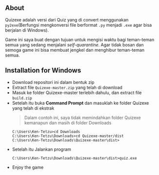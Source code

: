 ## About
Quizexe adalah versi dari Quiz yang di convert menggunakan `py2exe`(Berfungsi mengkonversi file berformat `.py` menjadi `.exe` agar bisa berjalan di Windows).

Game ini saya buat dengan tujuan untuk mengisi waktu bagi teman-teman semua yang sedang menjalani _self-quarantine_. Agar tidak bosan dan semoga game ini bisa membuat jengkel dan menghibur teman-teman semua.

## Installation for Windows
* Download  repositori ini dalam bentuk zip
* Extract file `Quizexe-master.zip` yang telah di download
* Masuk ke folder Quizexe-master terlebih dahulu, dan extract file `build.zip`
* Setelah itu buka **Command Prompt** dan masuklah ke folder Quizexe yang telah di ekstrak
    > Dalam contoh ini, saya tidak memindahkan folder Quizexe kemanapun dan masih di folder Downloads
    ```
    C:\Users\Ken-Tetzu>cd Downloads
    C:\Users\Ken-Tetzu\Downloads>cd Quizexe-master/dist
    C:\Users\Ken-Tetzu\Downloads\Quizexe-master\dist>
    ```
* Setelah itu Jalankan program
    ```
    C:\Users\Ken-Tetzu\Downloads\Quizexe-master\dist>quiz.exe
    ```
* Enjoy the game

